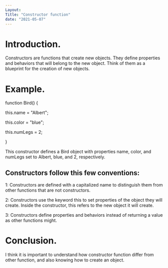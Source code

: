 ```yaml
---
Layout:
Title: "Constructor function"
date: "2021-05-07"
---
```


# Introduction.

Constructors are functions that create new objects. They define properties and behaviors that will belong to the new object. Think of them as a blueprint for the creation of new objects.

# Example. 

function Bird() {

  this.name = "Albert";

  this.color = "blue";

  this.numLegs = 2;

}

This constructor defines a Bird object with properties name, color, and numLegs set to Albert, blue, and 2, respectively. 

## Constructors follow this few conventions:

1: Constructors are defined with a capitalized name to distinguish them from other functions that are not constructors.

2: Constructors use the keyword this to set properties of the object they will create. Inside the constructor, this refers to the new object it will create.

3: Constructors define properties and behaviors instead of returning a value as other functions might.

# Conclusion.

I think it is important to understand how constructor function differ from other function, and also knowing how to create an object. 